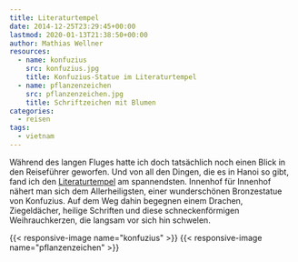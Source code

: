 ```yaml
---
title: Literaturtempel
date: 2014-12-25T23:29:45+00:00
lastmod: 2020-01-13T21:38:50+00:00
author: Mathias Wellner
resources:
  - name: konfuzius
    src: konfuzius.jpg
    title: Konfuzius-Statue im Literaturtempel
  - name: pflanzenzeichen
    src: pflanzenzeichen.jpg
    title: Schriftzeichen mit Blumen
categories:
  - reisen
tags:
  - vietnam
---
```

Während des langen Fluges hatte ich doch tatsächlich noch einen Blick in den Reiseführer geworfen. Und von all den Dingen, die es in Hanoi so gibt, fand ich den <a href="http://de.wikipedia.org/wiki/Literaturtempel_%28Hanoi%29" title="Literaturtempel" target="_blank">Literaturtempel</a> am spannendsten. Innenhof für Innenhof nähert man sich dem Allerheiligsten, einer wunderschönen Bronzestatue von Konfuzius. Auf dem Weg dahin begegnen einem Drachen, Ziegeldächer, heilige Schriften und diese schneckenförmigen Weihrauchkerzen, die langsam vor sich hin schwelen. 
<!--more-->

{{< responsive-image name="konfuzius" >}}
{{< responsive-image name="pflanzenzeichen" >}}
